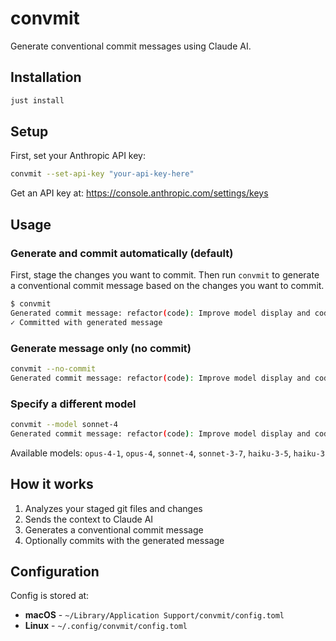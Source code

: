 # convmit

Generate conventional commit messages using Claude AI.

## Installation

```bash
just install
```

## Setup

First, set your Anthropic API key:

```bash
convmit --set-api-key "your-api-key-here"
```

Get an API key at: https://console.anthropic.com/settings/keys

## Usage

### Generate and commit automatically (default)

First, stage the changes you want to commit. Then run `convmit` to generate a conventional commit message based on the changes you want to commit.

```bash
$ convmit
Generated commit message: refactor(code): Improve model display and code formatting
✓ Committed with generated message
```

### Generate message only (no commit)

```bash
convmit --no-commit
Generated commit message: refactor(code): Improve model display and code formatting
```

### Specify a different model

```bash
convmit --model sonnet-4
Generated commit message: refactor(code): Improve model display and code formatting
```

Available models: `opus-4-1`, `opus-4`, `sonnet-4`, `sonnet-3-7`, `haiku-3-5`, `haiku-3`

## How it works

1. Analyzes your staged git files and changes
2. Sends the context to Claude AI
3. Generates a conventional commit message
4. Optionally commits with the generated message

## Configuration

Config is stored at:

- **macOS** - `~/Library/Application Support/convmit/config.toml`
- **Linux** - `~/.config/convmit/config.toml`
